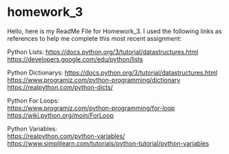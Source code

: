 # homework_3

Hello, here is my ReadMe File for Homework_3. I used the following links as references to help me complete this most recent assignment:

Python Lists: 
https://docs.python.org/3/tutorial/datastructures.html
https://developers.google.com/edu/python/lists

Python Dictionarys: 
https://docs.python.org/3/tutorial/datastructures.html
https://www.programiz.com/python-programming/dictionary
https://realpython.com/python-dicts/
                    
Python For Loops:  
https://www.programiz.com/python-programming/for-loop
https://wiki.python.org/moin/ForLoop
                   
Python Variables:  
https://realpython.com/python-variables/
https://www.simplilearn.com/tutorials/python-tutorial/python-variables
